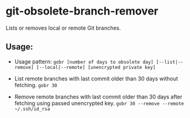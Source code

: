 # git-obsolete-branch-remover

Lists or removes local or remote Git branches.

## Usage:

* Usage pattern:
``` gobr [number of days to obsolete day] [--list|--remove] [--local|--remote] [unencrypted private key] ```

* List remote branches with last commit older than 30 days without fetching.
``` gobr 30 ```

* Remove remote branches with last commit older than 30 days after fetching using passed unencrypted key.
``` gobr 30 --remove --remote ~/.ssh/id_rsa ```
